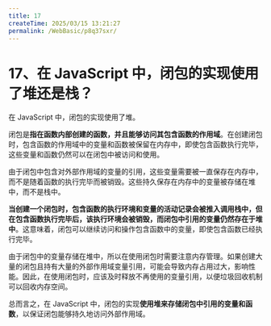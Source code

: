 ```yaml
---
title: 17
createTime: 2025/03/15 13:21:27
permalink: /WebBasic/p8q37sxr/
---
```

# 17、在 JavaScript 中，闭包的实现使用了堆还是栈？

在 JavaScript 中，闭包的实现使用了堆。

闭包是**指在函数内部创建的函数，并且能够访问其包含函数的作用域**。在创建闭包时，包含函数的作用域中的变量和函数被保留在内存中，即使包含函数执行完毕，这些变量和函数仍然可以在闭包中被访问和使用。

由于闭包中包含对外部作用域的变量的引用，这些变量需要被一直保存在内存中，而不是随着函数的执行完毕而被销毁。这些持久保存在内存中的变量被存储在堆中，而不是栈中。

**当创建一个闭包时，包含函数的执行环境和变量的活动记录会被推入调用栈中，但在包含函数执行完毕后，该执行环境会被销毁，而闭包中引用的变量仍然存在于堆中**。这意味着，闭包可以继续访问和操作包含函数中的变量，即使包含函数已经执行完毕。

由于闭包中的变量存储在堆中，所以在使用闭包时需要注意内存管理。如果创建大量的闭包且持有大量的外部作用域变量引用，可能会导致内存占用过大，影响性能。因此，在使用闭包时，应该及时释放不再使用的变量引用，以便垃圾回收机制可以回收内存空间。

总而言之，在 JavaScript 中，闭包的实现**使用堆来存储闭包中引用的变量和函数**，以保证闭包能够持久地访问外部作用域。
